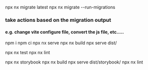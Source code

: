 npx nx migrate latest
npx nx migrate --run-migrations

### take actions based on the migration output
#### e.g. change vite configure file, convert the js file, etc.....

npm i
npm ci
npx nx serve <AppName>
npx nx build <AppName>
npx serve dist/<AppName>

npx nx test <AppName>
npx nx lint <AppName>

npx nx storybook <StoryBookName>
npx nx build <StoryBookName>
npx serve dist/storybook/<StoryBookName>
npx nx lint <StoryBookName>